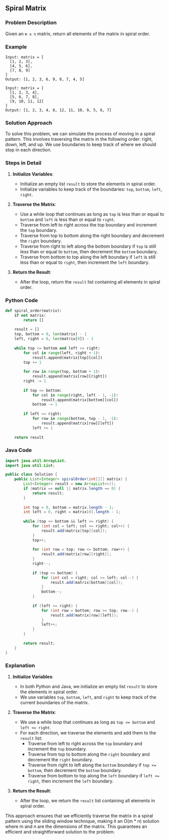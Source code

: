 ## Spiral Matrix

### Problem Description
Given an `m x n` matrix, return all elements of the matrix in spiral order.

### Example
```
Input: matrix = [
  [1, 2, 3],
  [4, 5, 6],
  [7, 8, 9]
]
Output: [1, 2, 3, 6, 9, 8, 7, 4, 5]
```
```
Input: matrix = [
  [1, 2, 3, 4],
  [5, 6, 7, 8],
  [9, 10, 11, 12]
]
Output: [1, 2, 3, 4, 8, 12, 11, 10, 9, 5, 6, 7]
```

### Solution Approach
To solve this problem, we can simulate the process of moving in a spiral pattern. This involves traversing the matrix in the following order: right, down, left, and up. We use boundaries to keep track of where we should stop in each direction.

### Steps in Detail

1. **Initialize Variables**:
   - Initialize an empty list `result` to store the elements in spiral order.
   - Initialize variables to keep track of the boundaries: `top`, `bottom`, `left`, `right`.

2. **Traverse the Matrix**:
   - Use a while loop that continues as long as `top` is less than or equal to `bottom` and `left` is less than or equal to `right`.
   - Traverse from left to right across the top boundary and increment the `top` boundary.
   - Traverse from top to bottom along the right boundary and decrement the `right` boundary.
   - Traverse from right to left along the bottom boundary if `top` is still less than or equal to `bottom`, then decrement the `bottom` boundary.
   - Traverse from bottom to top along the left boundary if `left` is still less than or equal to `right`, then increment the `left` boundary.

3. **Return the Result**:
   - After the loop, return the `result` list containing all elements in spiral order.

### Python Code
```python
def spiral_order(matrix):
    if not matrix:
        return []
    
    result = []
    top, bottom = 0, len(matrix) - 1
    left, right = 0, len(matrix[0]) - 1
    
    while top <= bottom and left <= right:
        for col in range(left, right + 1):
            result.append(matrix[top][col])
        top += 1
        
        for row in range(top, bottom + 1):
            result.append(matrix[row][right])
        right -= 1
        
        if top <= bottom:
            for col in range(right, left - 1, -1):
                result.append(matrix[bottom][col])
            bottom -= 1
        
        if left <= right:
            for row in range(bottom, top - 1, -1):
                result.append(matrix[row][left])
            left += 1
    
    return result
```

### Java Code
```java
import java.util.ArrayList;
import java.util.List;

public class Solution {
    public List<Integer> spiralOrder(int[][] matrix) {
        List<Integer> result = new ArrayList<>();
        if (matrix == null || matrix.length == 0) {
            return result;
        }
        
        int top = 0, bottom = matrix.length - 1;
        int left = 0, right = matrix[0].length - 1;
        
        while (top <= bottom && left <= right) {
            for (int col = left; col <= right; col++) {
                result.add(matrix[top][col]);
            }
            top++;
            
            for (int row = top; row <= bottom; row++) {
                result.add(matrix[row][right]);
            }
            right--;
            
            if (top <= bottom) {
                for (int col = right; col >= left; col--) {
                    result.add(matrix[bottom][col]);
                }
                bottom--;
            }
            
            if (left <= right) {
                for (int row = bottom; row >= top; row--) {
                    result.add(matrix[row][left]);
                }
                left++;
            }
        }
        
        return result;
    }
}
```

### Explanation

1. **Initialize Variables**:
   - In both Python and Java, we initialize an empty list `result` to store the elements in spiral order.
   - We use variables `top`, `bottom`, `left`, and `right` to keep track of the current boundaries of the matrix.

2. **Traverse the Matrix**:
   - We use a while loop that continues as long as `top <= bottom` and `left <= right`.
   - For each direction, we traverse the elements and add them to the `result` list:
     - Traverse from left to right across the `top` boundary and increment the `top` boundary.
     - Traverse from top to bottom along the `right` boundary and decrement the `right` boundary.
     - Traverse from right to left along the `bottom` boundary if `top <= bottom`, then decrement the `bottom` boundary.
     - Traverse from bottom to top along the `left` boundary if `left <= right`, then increment the `left` boundary.

3. **Return the Result**:
   - After the loop, we return the `result` list containing all elements in spiral order.

This approach ensures that we efficiently traverse the matrix in a spiral pattern using the sliding window technique, making it an O(m * n) solution where m and n are the dimensions of the matrix. This guarantees an efficient and straightforward solution to the problem.